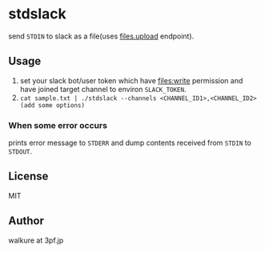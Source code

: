 # stdslack

send `STDIN` to slack as a file(uses [files.upload](https://api.slack.com/methods/files.upload) endpoint).

## Usage

1. set your slack bot/user token which have [files:write](https://api.slack.com/scopes/files:write) permission and have joined target channel to environ `SLACK_TOKEN`.
2. `cat sample.txt | ./stdslack --channels <CHANNEL_ID1>,<CHANNEL_ID2> (add some options)`

### When some error occurs

prints error message to `STDERR` and dump contents received from `STDIN` to `STDOUT`.

## License

MIT

## Author

walkure at 3pf.jp
